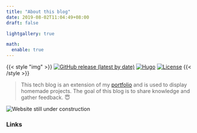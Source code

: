 ```yaml
---
title: "About this blog"
date: 2019-08-02T11:04:49+08:00
draft: false

lightgallery: true

math:
  enable: true
---
```


{{< style "img" >}}
[![GitHub release (latest by date)](https://img.shields.io/github/v/release/dillonzq/LoveIt?style=flat-square)](https://github.com/gohugoio/hugo/releases)
[![Hugo](https://img.shields.io/badge/Hugo-%5E0.62.0-ff4088?style=flat-square&logo=hugo)](https://gohugo.io/)
[![License](https://img.shields.io/github/license/dillonzq/LoveIt?style=flat-square)](https://github.com/gohugoio/hugo/blob/master/LICENSE)
{{< /style >}}

> This tech blog is an extension of my [portfolio](https://gregorytagny.github.io/) and is used to display homemade projects. The goal of this blog is to share knowledge and gather feedback. :innocent:
>
![Website still under construction](/images/about/WIP-logo.png "Hugo Theme LoveIt")

### Links
